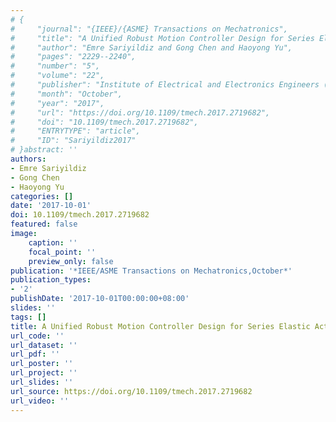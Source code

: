 ```yaml
---
# {
#     "journal": "{IEEE}/{ASME} Transactions on Mechatronics",
#     "title": "A Unified Robust Motion Controller Design for Series Elastic Actuators",
#     "author": "Emre Sariyildiz and Gong Chen and Haoyong Yu",
#     "pages": "2229--2240",
#     "number": "5",
#     "volume": "22",
#     "publisher": "Institute of Electrical and Electronics Engineers ({IEEE})",
#     "month": "October",
#     "year": "2017",
#     "url": "https://doi.org/10.1109/tmech.2017.2719682",
#     "doi": "10.1109/tmech.2017.2719682",
#     "ENTRYTYPE": "article",
#     "ID": "Sariyildiz2017"
# }abstract: ''
authors:
- Emre Sariyildiz
- Gong Chen
- Haoyong Yu
categories: []
date: '2017-10-01'
doi: 10.1109/tmech.2017.2719682
featured: false
image:
    caption: ''
    focal_point: ''
    preview_only: false
publication: '*IEEE/ASME Transactions on Mechatronics,October*'
publication_types:
- '2'
publishDate: '2017-10-01T00:00:00+08:00'
slides: ''
tags: []
title: A Unified Robust Motion Controller Design for Series Elastic Actuators
url_code: ''
url_dataset: ''
url_pdf: ''
url_poster: ''
url_project: ''
url_slides: ''
url_source: https://doi.org/10.1109/tmech.2017.2719682
url_video: ''
---
```

